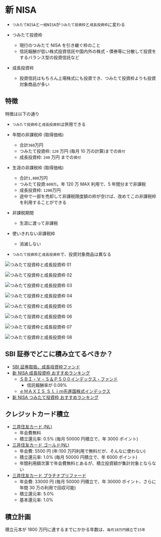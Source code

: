 # 新 NISA

- `つみたてNISA`と`一般NISA`が`つみたて投資枠`と`成長投資枠`に変わる
- つみたて投資枠
  - 現行のつみたて NISA を引き継ぐ枠のこと
  - 信託報酬が低い株式投資信託や国内外の株式・債券等に分散して投資をするバランス型の投資信託など
- 成長投資枠

  - 投資信託はもちろん上場株式にも投資でき、つみたて投資枠よりも投資対象商品が多い

## 特徴

特徴は以下の通り

- `つみたて投資枠`と`成長投資枠`は併用できる
- 年間の非課税枠 (取得価格)
  - 合計`360`万円
  - つみたて投資枠: `120` 万円 (毎月 10 万の計算)までの`買付`
  - 成長投資枠: `240` 万円 までの`買付`
- 生涯の非課税枠 (取得価格)

  - 合計`1,800`万円
  - つみたて投資:`600万`。年 120 万 MAX 利用で、5 年間分まで非課税
  - 成長投資枠: `1200`万円
  - 途中で一部を売却して非課税限度額の枠が空けば、改めてこの非課税枠を利用することができる

- 非課税期間
  - 生涯に渡って非課税
- 使いきれない非課税枠
  - 消滅しない
- `つみたて投資枠`と`成長投資枠`で、投資対象商品は異なる

![つみたて投資枠と成長投資枠 01](https://github.com/hiromaily/documents/raw/main/images/nisa/nisa-ovewview.png)

![つみたて投資枠と成長投資枠 02](https://github.com/hiromaily/documents/raw/main/images/nisa/nisa-table.png)

![つみたて投資枠と成長投資枠 03](https://github.com/hiromaily/documents/raw/main/images/nisa/nisa-merit.png)

![つみたて投資枠と成長投資枠 04](https://github.com/hiromaily/documents/raw/main/images/nisa/how-to-use-money.png)

![つみたて投資枠と成長投資枠 05](https://github.com/hiromaily/documents/raw/main/images/nisa/objective-investment.png)

![つみたて投資枠と成長投資枠 06](https://github.com/hiromaily/documents/raw/main/images/nisa/objective-investment2.png)

![つみたて投資枠と成長投資枠 07](https://github.com/hiromaily/documents/raw/main/images/nisa/nisa-reuse.png)

![つみたて投資枠と成長投資枠 08](https://github.com/hiromaily/documents/raw/main/images/nisa/nisa-vs-ideco.png)

## SBI 証券でどこに積み立てるべきか？

- [SBI 証券取扱、成長投資枠ファンド](https://search.sbisec.co.jp/v2/popwin/info/fund/nisa_growth_fund_20230710.pdf)
- [新 NISA 成長投資枠 おすすめランキング](https://itf.minkabu.jp/ranking/recommend_nisa_growth)
  - [ＳＢＩ・Ｖ・Ｓ＆Ｐ５００インデックス・ファンド](https://site0.sbisec.co.jp/marble/fund/detail/achievement.do?Param6=289311199)
    - 信託報酬率が 0.09%
  - [ｅＭＡＸＩＳ Ｓｌｉｍ先進国株式インデックス](https://site0.sbisec.co.jp/marble/fund/detail/achievement.do?Param6=203319172)
- [新 NISA つみたて投資枠 おすすめランキング](https://itf.minkabu.jp/ranking/recommend_nisa)

## クレジットカード積立

- [三井住友カード (NL)](https://www.smbc-card.com/camp/numberless/affiliate_index.jsp)
  - 年会費無料
  - 積立還元率: 0.5% (毎月 50000 円積立で、年 3000 ポイント)
- [三井住友カード ゴールド(NL)](https://www.smbc-card.com/camp/gold-numberless/index.jsp)
  - 年会費: 5500 円 (年:100 万円利用で無料だが、そんなに使わない)
  - 積立還元率: 1.0% (毎月 50000 円積立で、年 6000 ポイント)
  - 年間利用額次第で年会費無料とあるが、積立投資額が集計対象とならない
- [三井住友カード プラチナプリファード](https://www.smbc-card.com/nyukai/card/platinum-preferred.jsp)
  - 年会費: 33000 円 (毎月 50000 円積立で、年 30000 ポイント、さらに年間 30 万の利用で回収可能)
  - 積立還元率: 5.0%
  - 基本還元率: 1.0%

## 積立計画

積立元本が 1800 万円に達するまでにかかる年数は、`毎月10万円積立`で`15年`
